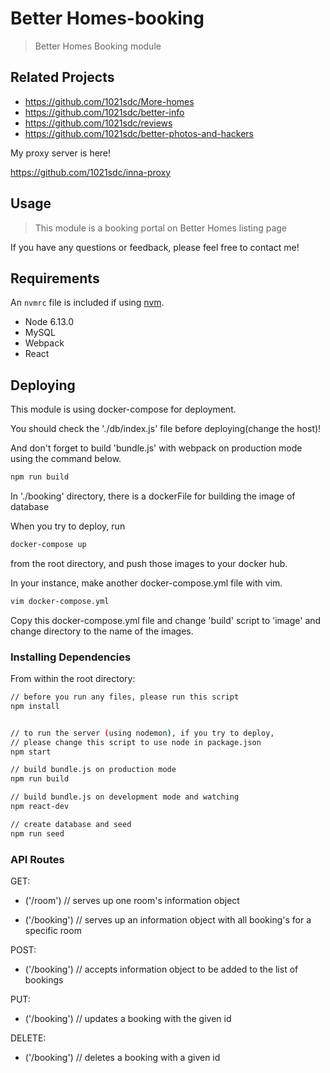 # Better Homes-booking

> Better Homes Booking module

## Related Projects

  - https://github.com/1021sdc/More-homes
  - https://github.com/1021sdc/better-info
  - https://github.com/1021sdc/reviews
  - https://github.com/1021sdc/better-photos-and-hackers

My proxy server is here!

https://github.com/1021sdc/inna-proxy

## Usage

> This module is a booking portal on Better Homes listing page

If you have any questions or feedback, please feel free to contact me!

## Requirements

An `nvmrc` file is included if using [nvm](https://github.com/creationix/nvm).

- Node 6.13.0
- MySQL
- Webpack
- React


## Deploying

This module is using docker-compose for deployment.

You should check the './db/index.js' file before deploying(change the host)!

And don't forget to build 'bundle.js' with webpack on production mode using the command below.
```sh
npm run build
```

In './booking' directory, there is a dockerFile for building the image of database

When you try to deploy, run
```sh
docker-compose up
```
from the root directory, and push those images to your docker hub.

In your instance, make another docker-compose.yml file with vim.
```sh
vim docker-compose.yml
```

Copy this docker-compose.yml file and change 'build' script to 'image' and change directory to the name of the images.


### Installing Dependencies

From within the root directory:

```sh
// before you run any files, please run this script
npm install


// to run the server (using nodemon), if you try to deploy,
// please change this script to use node in package.json
npm start

// build bundle.js on production mode
npm run build

// build bundle.js on development mode and watching
npm react-dev

// create database and seed
npm run seed
```

### API Routes

GET:
- ('/room')
// serves up one room's information object

- ('/booking')
// serves up an information object with all booking's for a specific room

POST:
- ('/booking')
// accepts information object to be added to the list of bookings

PUT:
- ('/booking')
// updates a booking with the given id

DELETE:
- ('/booking')
// deletes a booking with a given id
